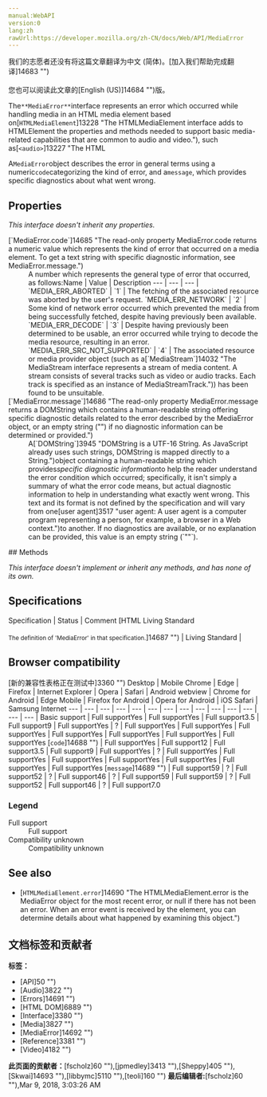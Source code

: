 ```yaml
---
manual:WebAPI
version:0
lang:zh
rawUrl:https://developer.mozilla.org/zh-CN/docs/Web/API/MediaError
---
```




<bdi>我们的志愿者还没有将这篇文章翻译为<bdi>中文 (简体)</bdi>。[加入我们帮助完成翻译]14683 "")<br></br>您也可以阅读此文章的[English (US)]14684 "")版。</bdi>






The`**MediaError**`interface represents an error which occurred while handling media in an HTML media element based on[`HTMLMediaElement`]13228 "The HTMLMediaElement interface adds to HTMLElement the properties and methods needed to support basic media-related capabilities that are common to audio and video."), such as[`<audio>`]13227 "The HTML <audio> element is used to embed sound content in documents. It may contain one or more audio sources, represented using the src attribute or the <source> element: the browser will choose the most suitable one. It can also be the destination for streamed media, using a MediaStream.")or[`<video>`]13226 "The HTML Video element (<video>) embeds a media player which supports video playback into the document.").



A`MediaError`object describes the error in general terms using a numeric`code`categorizing the kind of error, and a`message`, which provides specific diagnostics about what went wrong.


## Properties<a name="Properties"></a>


<em>This interface doesn&#39;t inherit any properties.</em>

<dl><dt>[`MediaError.code`]14685 "The read-only property MediaError.code returns a numeric value which represents the kind of error that occurred on a media element. To get a text string with specific diagnostic information, see MediaError.message.")</dt><dd>A number which represents the general type of error that occurred, as follows:Name | Value | Description 
 ---  |  ---  |  ---  | 
`MEDIA_ERR_ABORTED` | `1` | The fetching of the associated resource was aborted by the user&#39;s request. 
`MEDIA_ERR_NETWORK` | `2` | Some kind of network error occurred which prevented the media from being successfully fetched, despite having previously been available. 
`MEDIA_ERR_DECODE` | `3` | Despite having previously been determined to be usable, an error occurred while trying to decode the media resource, resulting in an error. 
`MEDIA_ERR_SRC_NOT_SUPPORTED` | `4` | The associated resource or media provider object (such as a[`MediaStream`]14032 "The MediaStream interface represents a stream of media content. A stream consists of several tracks such as video or audio tracks. Each track is specified as an instance of MediaStreamTrack.")) has been found to be unsuitable. 

</dd><dt>[`MediaError.message`]14686 "The read-only property MediaError.message returns a DOMString which contains a human-readable string offering specific diagnostic details related to the error described by the MediaError object, or an empty string ("") if no diagnostic information can be determined or provided.")</dt><dd>A[`DOMString`]3945 "DOMString is a UTF-16 String. As JavaScript already uses such strings, DOMString is mapped directly to a String.")object containing a human-readable string which provides<em>specific diagnostic information</em>to help the reader understand the error condition which occurred; specifically, it isn&#39;t simply a summary of what the error code means, but actual diagnostic information to help in understanding what exactly went wrong. This text and its format is not defined by the specification and will vary from one[user agent]3517 "user agent: A user agent is a computer program representing a person, for example, a browser in a Web context.")to another. If no diagnostics are available, or no explanation can be provided, this value is an empty string (`""`).</dd></dl>
## Methods<a name="Methods"></a>


<em>This interface doesn&#39;t implement or inherit any methods, and has none of its own.</em>


## Specifications<a name="Specifications"></a>
Specification | Status | Comment 
[HTML Living Standard<br></br><small>The definition of &#39;MediaError&#39; in that specification.</small>]14687 "") | Living Standard |  


## Browser compatibility<a name="Browser_compatibility"></a>
[新的兼容性表格正在测试中<i></i>]3360 "")
<abbr>Desktop<i></i></abbr> | <abbr>Mobile<i></i></abbr> 
<abbr>Chrome<i></i></abbr> | <abbr>Edge<i></i></abbr> | <abbr>Firefox<i></i></abbr> | <abbr>Internet Explorer<i></i></abbr> | <abbr>Opera<i></i></abbr> | <abbr>Safari<i></i></abbr> | <abbr>Android webview<i></i></abbr> | <abbr>Chrome for Android<i></i></abbr> | <abbr>Edge Mobile<i></i></abbr> | <abbr>Firefox for Android<i></i></abbr> | <abbr>Opera for Android<i></i></abbr> | <abbr>iOS Safari<i></i></abbr> | <abbr>Samsung Internet<i></i></abbr> 
 ---  |  ---  |  ---  |  ---  |  ---  |  ---  |  ---  |  ---  |  ---  |  ---  |  ---  |  ---  |  ---  |  ---  | 
Basic support | <abbr>Full support</abbr>Yes | <abbr>Full support</abbr>Yes | <abbr>Full support</abbr>3.5 | <abbr>Full support</abbr>9 | <abbr>Full support</abbr>Yes | <abbr>?</abbr> | <abbr>Full support</abbr>Yes | <abbr>Full support</abbr>Yes | <abbr>Full support</abbr>Yes | <abbr>Full support</abbr>Yes | <abbr>Full support</abbr>Yes | <abbr>Full support</abbr>Yes | <abbr>Full support</abbr>Yes 
[`code`]14688 "") | <abbr>Full support</abbr>Yes | <abbr>Full support</abbr>12 | <abbr>Full support</abbr>3.5 | <abbr>Full support</abbr>9 | <abbr>Full support</abbr>Yes | <abbr>?</abbr> | <abbr>Full support</abbr>Yes | <abbr>Full support</abbr>Yes | <abbr>Full support</abbr>Yes | <abbr>Full support</abbr>Yes | <abbr>Full support</abbr>Yes | <abbr>Full support</abbr>Yes | <abbr>Full support</abbr>Yes 
[`message`]14689 "") | <abbr>Full support</abbr>59 | <abbr>?</abbr> | <abbr>Full support</abbr>52 | <abbr>?</abbr> | <abbr>Full support</abbr>46 | <abbr>?</abbr> | <abbr>Full support</abbr>59 | <abbr>Full support</abbr>59 | <abbr>?</abbr> | <abbr>Full support</abbr>52 | <abbr>Full support</abbr>46 | <abbr>?</abbr> | <abbr>Full support</abbr>7.0 


### Legend<a name="Legend"></a>
<dl><dt><abbr>Full support</abbr></dt><dd>Full support</dd><dt><abbr>Compatibility unknown</abbr></dt><dd>Compatibility unknown</dd></dl>

## See also<a name="See_also"></a>

* [`HTMLMediaElement.error`]14690 "The HTMLMediaElement.error is the MediaError object for the most recent error, or null if there has not been an error. When an error event is received by the element, you can determine details about what happened by examining this object.")



## 文档标签和贡献者
**标签：**
* [API]50 "")
* [Audio]3822 "")
* [Errors]14691 "")
* [HTML DOM]6889 "")
* [Interface]3380 "")
* [Media]3827 "")
* [MediaError]14692 "")
* [Reference]3381 "")
* [Video]4182 "")

**此页面的贡献者：**[fscholz]60 ""),[jpmedley]3413 ""),[Sheppy]405 ""),[Skwai]14693 ""),[libbymc]5110 ""),[teoli]160 "")
**最后编辑者:**[fscholz]60 ""),<time>Mar 9, 2018, 3:03:26 AM</time>


